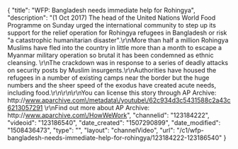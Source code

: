{
    "title": "WFP: Bangladesh needs immediate help for Rohingya",
    "description": "(1 Oct 2017) The head of the United Nations World Food Programme on Sunday urged the international community to step up its support for the relief operation for Rohingya refugees in Bangladesh or risk \"a catastrophic humanitarian disaster\".\r\nMore than half a million Rohingya Muslims have fled into the country in little more than a month to escape a Myanmar military operation so brutal it has been condemned as ethnic cleansing. \r\nThe crackdown was in response to a series of deadly attacks on security posts by Muslim insurgents.\r\nAuthorities have housed the refugees in a number of existing camps near the border but the huge numbers and the sheer speed of the exodus have created acute needs, including food.\r\n\r\n\r\nYou can license this story through AP Archive: http:\/\/www.aparchive.com\/metadata\/youtube\/62c934d3c5431588c2a43c6213057291 \r\nFind out more about AP Archive: http:\/\/www.aparchive.com\/HowWeWork",
    "channelid": "123184222",
    "videoid": "123186540",
    "date_created": "1507290899",
    "date_modified": "1508436473",
    "type": "",
    "layout": "channelVideo",
    "url": "\/c1\/wfp-bangladesh-needs-immediate-help-for-rohingya\/123184222-123186540"
}